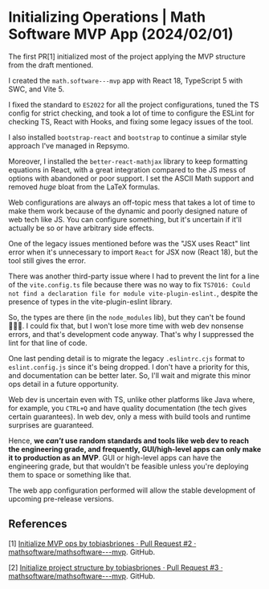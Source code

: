 <!-- Copyright (c) 2024 Tobias Briones. All rights reserved. -->
<!-- SPDX-License-Identifier: CC-BY-4.0 -->
<!-- This file is part of https://github.com/tobiasbriones/blog -->

# Initializing Operations | Math Software MVP App (2024/02/01)

The first PR[1] initialized most of the project applying the MVP structure from
the draft mentioned.

I created the `math.software---mvp` app with React 18, TypeScript 5 with SWC,
and Vite 5.

I fixed the standard to `ES2022` for all the project configurations, tuned the
TS config for strict checking, and took a lot of time to configure the ESLint
for checking TS, React with Hooks, and fixing some legacy issues of the tool.

I also installed `bootstrap-react` and `bootstrap` to continue a similar style
approach I've managed in Repsymo.

Moreover, I installed the `better-react-mathjax` library to keep formatting
equations in React, with a great integration compared to the JS mess of options
with abandoned or poor support. I set the ASCII Math support and removed *huge*
bloat from the LaTeX formulas.

Web configurations are always an off-topic mess that takes a lot of time to make
them work because of the dynamic and poorly designed nature of web tech like JS.
You can configure something, but it's uncertain if it'll actually be so or have
arbitrary side effects.

One of the legacy issues mentioned before was the "JSX uses React" lint error
when it's unnecessary to import `React` for JSX now (React 18), but the tool
still gives the error.

There was another third-party issue where I had to prevent the lint for a line
of the `vite.config.ts` file because there was no way to
fix `TS7016: Could not find a declaration file for module vite-plugin-eslint.`,
despite the presence of types in the vite-plugin-eslint library.

So, the types are there (in the `node_modules` lib), but they can't be found
🤦🏻‍♂️. I could fix that, but I won't lose more time with web dev nonsense
errors, and that's development code anyway. That's why I suppressed the lint for
that line of code.

One last pending detail is to migrate the legacy `.eslintrc.cjs` format
to `eslint.config.js`
since it's being dropped. I don't have a priority for this, and documentation
can be better later. So, I'll wait and migrate this minor ops detail in a future
opportunity.

Web dev is uncertain even with TS, unlike other platforms like Java where, for
example, you `CTRL+Q` and have quality documentation (the tech gives certain
guarantees). In web dev, only a mess with build tools and runtime surprises are
guaranteed.

Hence, **we *can't* use random standards and tools like web dev to reach the
engineering grade, and frequently, GUI/high-level apps can only make it to
production as an MVP**. GUI or high-level apps can have the engineering grade,
but that wouldn't be feasible unless you're deploying them to space or something
like that.

The web app configuration performed will allow the stable development of
upcoming pre-release versions.

## References

[1] [Initialize MVP ops by tobiasbriones · Pull Request #2 · mathsoftware/mathsoftware---mvp](https://github.com/mathsoftware/mathsoftware---mvp/pull/2).
GitHub.

[2] [Initialize project structure by tobiasbriones · Pull Request #3 · mathsoftware/mathsoftware---mvp](https://github.com/mathsoftware/mathsoftware---mvp/pull/3).
GitHub.
